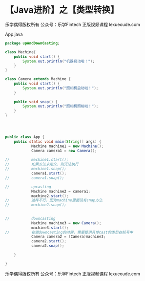 # 【Java进阶】之【类型转换】



乐学偶得版权所有  公众号：乐学Fintech  正版视频课程 lexueoude.com



App.java

```java
package upAndDownCasting;

class Machine{
	public void start() {
		System.out.println("机器启动啦！");
	}
}

class Camera extends Machine {
	public void start() {
		System.out.println("照相机启动啦！");
	}
	
	public void snap() {
		System.out.println("照相机照相啦！");
	}
}




public class App {
	public static void main(String[] args) {
			Machine machine1 = new Machine();
			Camera camera1 = new Camera();
			
//			machine1.start();
//			如果方法未定义，则无法执行
//			machine1.snap();
			camera1.start();
//			camera1.snap();

//			upcasting
			Machine machine2 = camera1;
			machine2.start();
//			这样不行，因为machine里面没有snap方法
//			machine2.snap();
			
			
//			downcasting
			Machine machine3 = new Camera();
			machine3.start();
//			在做downcasting的时候，需要提供具体cast的类型在括号中
			Camera camera2 = (Camera)machine3;
			camera2.start();
			camera2.snap();
			
	}

}

```



乐学偶得版权所有  公众号：乐学Fintech  正版视频课程 lexueoude.com

 



